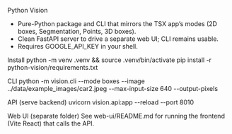 Python Vision

- Pure-Python package and CLI that mirrors the TSX app’s modes (2D boxes, Segmentation, Points, 3D boxes).
- Clean FastAPI server to drive a separate web UI; CLI remains usable.
- Requires GOOGLE_API_KEY in your shell.

Install
  python -m venv .venv && source .venv/bin/activate
  pip install -r python-vision/requirements.txt

CLI
  python -m vision.cli --mode boxes --image ../data/example_images/car2.jpeg --max-input-size 640 --output-pixels

API (serve backend)
  uvicorn vision.api:app --reload --port 8010

Web UI (separate folder)
  See web-ui/README.md for running the frontend (Vite React) that calls the API.
